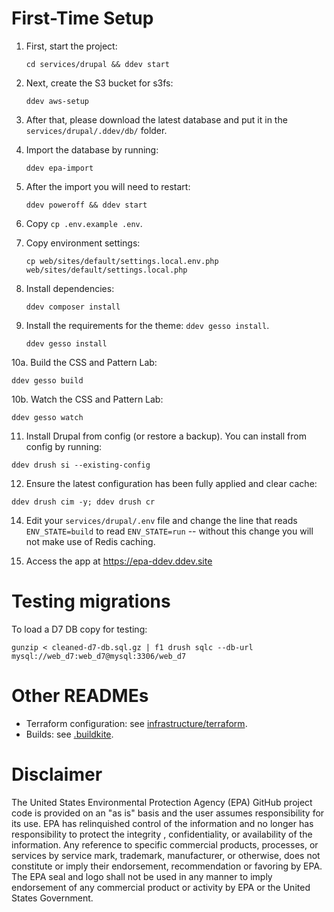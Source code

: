 # First-Time Setup

1. First, start the project:

   ```
   cd services/drupal && ddev start
   ```

2. Next, create the S3 bucket for s3fs:

   ```
   ddev aws-setup
   ```

3. After that, please download the latest database and put it in the `services/drupal/.ddev/db/` folder.

4. Import the database by running: 

   ```   
   ddev epa-import 
   ```

5. After the import you will need to restart:

   ```   
   ddev poweroff && ddev start
   ```

6. Copy `cp .env.example .env`.

7. Copy environment settings:
   
   ```    
   cp web/sites/default/settings.local.env.php web/sites/default/settings.local.php
   ```

8. Install dependencies: 

   ```
   ddev composer install
   ```

9. Install the requirements for the theme: `ddev gesso install`.

   ```
   ddev gesso install
   ```

10a. Build the CSS and Pattern Lab: 
   ```
   ddev gesso build
   ```
10b. Watch the CSS and Pattern Lab:
   ```
   ddev gesso watch
   ```

11. Install Drupal from config (or restore a backup).  You can install from config by running:
   ```
   ddev drush si --existing-config
   ``` 

12. Ensure the latest configuration has been fully applied and clear cache: 
   ```
   ddev drush cim -y; ddev drush cr
   ```

14. Edit your `services/drupal/.env` file and change the line that reads `ENV_STATE=build` to read `ENV_STATE=run` -- without this change you will not make use of Redis caching.

15. Access the app at https://epa-ddev.ddev.site

# Testing migrations

To load a D7 DB copy for testing:

```
gunzip < cleaned-d7-db.sql.gz | f1 drush sqlc --db-url mysql://web_d7:web_d7@mysql:3306/web_d7
```

# Other READMEs

- Terraform configuration: see [infrastructure/terraform](infrastructure/terraform/README.md).
- Builds: see [.buildkite](.buildkite/README.md).

# Disclaimer

The United States Environmental Protection Agency (EPA) GitHub project code is provided on an "as is" basis and the user assumes responsibility for its use.  EPA has relinquished control of the information and no longer has responsibility to protect the integrity , confidentiality, or availability of the information.  Any reference to specific commercial products, processes, or services by service mark, trademark, manufacturer, or otherwise, does not constitute or imply their endorsement, recommendation or favoring by EPA.  The EPA seal and logo shall not be used in any manner to imply endorsement of any commercial product or activity by EPA or the United States Government.
